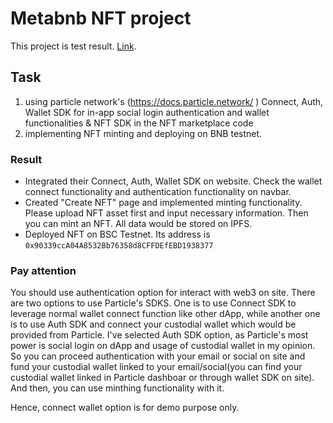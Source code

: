 # Metabnb NFT project

This project is test result. [Link](https://nft-test-orcin.vercel.app/).

## Task

1. using particle network's (https://docs.particle.network/ ) Connect, Auth, Wallet SDK for in-app social login authentication and wallet functionalities & NFT SDK in the NFT marketplace code
2. implementing NFT minting and deploying on BNB testnet.

### Result

- Integrated their Connect, Auth, Wallet SDK on website. Check the wallet connect functionality and authentication functionality on navbar.
- Created "Create NFT" page and implemented minting functionality. Please upload NFT asset first and input necessary information. Then you can mint an NFT. All data would be stored on IPFS.
- Deployed NFT on BSC Testnet. Its address is `0x90339ccA04A8532Bb76358d8CFFDEfEBD1938377`

### Pay attention

You should use authentication option for interact with web3 on site. There are two options to use Particle's SDKS. One is to use Connect SDK to leverage normal wallet connect function like other dApp, while another one is to use Auth SDK and connect your custodial wallet which would be provided from Particle. I've selected Auth SDK option, as Particle's most power is social login on dApp and usage of custodial wallet in my opinion. So you can proceed authentication with your email or social on site and fund your custodial wallet linked to your email/social(you can find your custodial wallet linked in Particle dashboar or through wallet SDK on site). And then, you can use minthing functionality with it.

Hence, connect wallet option is for demo purpose only.
